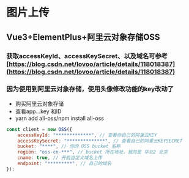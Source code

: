 # 图片上传
## Vue3+ElementPlus+阿里云对象存储OSS
### 获取accessKeyId、accessKeySecret、以及域名可参考[https://blog.csdn.net/lovoo/article/details/118018387](https://blog.csdn.net/lovoo/article/details/118018387)
### 因为使用到阿里云对象存储，使用头像修改功能的key改动了
* 购买阿里云对象存储
* 查看app...key 和ID
* yarn add ali-oss/npm install ali-oss
``` javascript
const client = new OSS({
    accessKeyId: "*************", // 查看你自己的阿里云KEY
    accessKeySecret: "**************", // 查看自己的阿里云KEYSECRET
    bucket: "****", // 你的 OSS bucket 名称
    region: "oss-cn-***", // bucket 所在地址，我的是 华北2 北京
    cname: true, // 开启自定义域名上传
    endpoint: "*********", // 自己的域名
});
```
